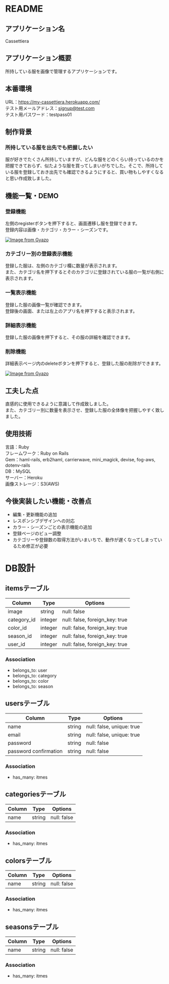 # README

## アプリケーション名
Cassettiera

## アプリケーション概要
所持している服を画像で管理するアプリケーションです。

## 本番環境
URL：https://my-cassettiera.herokuapp.com/  
テスト用メールアドレス：signup@test.com  
テスト用パスワード：testpass01  

## 制作背景

### 所持している服を出先でも把握したい

服が好きでたくさん所持していますが、どんな服をどのくらい持っているのかを把握できておらず、似たような服を買ってしまいがちでした。そこで、所持している服を登録しておき出先でも確認できるようにすると、買い物もしやすくなると思い作成致しました。  


## 機能一覧・DEMO


### 登録機能
左側のregisterボタンを押下すると、画面遷移し服を登録できます。  
登録内容は画像・カテゴリ・カラー・シーズンです。  

[![Image from Gyazo](https://i.gyazo.com/338df95f31ce96135d3739973bd88d71.gif)](https://gyazo.com/338df95f31ce96135d3739973bd88d71)


### カテゴリー別の登録表示機能
登録した服は、左側のカテゴリ欄に数量が表示されます。  
また、カテゴリ名を押下するとそのカテゴリに登録されている服の一覧が右側に表示されます。

### 一覧表示機能
登録した服の画像一覧が確認できます。  
登録後の画面、または左上のアプリ名を押下すると表示されます。

### 詳細表示機能
登録した服の画像を押下すると、その服の詳細を確認できます。

### 削除機能
詳細表示ページ内のdeleteボタンを押下すると、登録した服の削除ができます。

[![Image from Gyazo](https://i.gyazo.com/ea122f0e6cf8985161325a8da9214fa4.gif)](https://gyazo.com/ea122f0e6cf8985161325a8da9214fa4)


## 工夫した点
直感的に使用できるように意識して作成致しました。  
また、カテゴリー別に数量を表示させ、登録した服の全体像を把握しやすく致しました。

## 使用技術
言語：Ruby  
フレームワーク：Ruby on Rails  
Gem：haml-rails, erb2haml, carrierwave, mini_magick, devise, fog-aws, dotenv-rails  
DB：MySQL  
サーバー：Heroku  
画像ストレージ：S3(AWS)


## 今後実装したい機能・改善点
- 編集・更新機能の追加
- レスポンシブデザインへの対応
- カラー・シーズンごとの表示機能の追加
- 登録ページのビュー調整
- カテゴリーや登録数の取得方法がいまいちで、動作が遅くなってしまっているため修正が必要


# DB設計

## itemsテーブル
|Column|Type|Options|
|------|----|-------|
|image|string|null: false|
|category_id|integer|null: false, foreign_key: true|
|color_id|integer|null: false, foreign_key: true|
|season_id|integer|null: false, foreign_key: true|
|user_id|integer|null: false, foreign_key: true|

### Association
- belongs_to: user
- belongs_to: category
- belongs_to: color
- belongs_to: season

## usersテーブル
|Column|Type|Options|
|------|----|-------|
|name|string|null: false, unique: true|
|email|string|null: false, unique: true|
|password|string|null: false|
|password confirmation|string|null: false|

### Association
- has_many: itmes

## categoriesテーブル
|Column|Type|Options|
|------|----|-------|
|name|string|null: false|

### Association
- has_many: itmes

## colorsテーブル
|Column|Type|Options|
|------|----|-------|
|name|string|null: false|

### Association
- has_many: itmes

## seasonsテーブル
|Column|Type|Options|
|------|----|-------|
|name|string|null: false|

### Association
- has_many: itmes